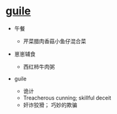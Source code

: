 # [guile](https://github.com/jiemaoli/gitblog/issues/36)

- 午餐
   - 芹菜腊肉香菇小鱼仔混合菜

- 崽崽辅食
   - 西红柿牛肉粥

- guile
   - 诡计
   - Treacherous cunning; skillful deceit
   - 奸诈狡猾； 巧妙的欺骗